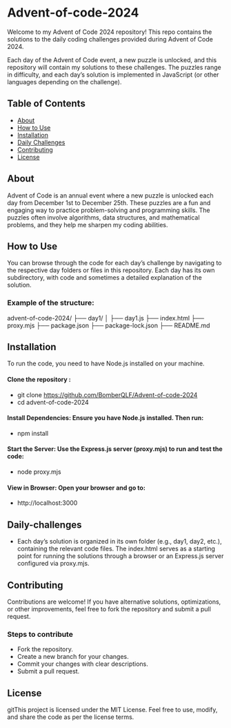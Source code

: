 # Advent-of-code-2024

Welcome to my Advent of Code 2024 repository! This repo contains the solutions to the daily coding challenges provided during Advent of Code 2024.

Each day of the Advent of Code event, a new puzzle is unlocked, and this repository will contain my solutions to these challenges. The puzzles range in difficulty, and each day’s solution is implemented in JavaScript (or other languages depending on the challenge).

## Table of Contents

- [About](#about)
- [How to Use](#how-to-use)
- [Installation](#installation)
- [Daily Challenges](#Daily-challenges)
- [Contributing](#Contributing)
- [License](#license)

## About

Advent of Code is an annual event where a new puzzle is unlocked each day from December 1st to December 25th. These puzzles are a fun and engaging way to practice problem-solving and programming skills. The puzzles often involve algorithms, data structures, and mathematical problems, and they help me sharpen my coding abilities.

## How to Use

You can browse through the code for each day’s challenge by navigating to the respective day folders or files in this repository. Each day has its own subdirectory, with code and sometimes a detailed explanation of the solution.

### Example of the structure:

advent-of-code-2024/
├── day1/
│   ├── day1.js
├── index.html
├── proxy.mjs
├── package.json
├── package-lock.json
├── README.md

## Installation
To run the code, you need to have Node.js installed on your machine.

#### Clone the repository :

- git clone https://github.com/BomberQLF/Advent-of-code-2024
- cd advent-of-code-2024

#### Install Dependencies: Ensure you have Node.js installed. Then run:

- npm install

#### Start the Server: Use the Express.js server (proxy.mjs) to run and test the code:

- node proxy.mjs

#### View in Browser: Open your browser and go to:

- http://localhost:3000

## Daily-challenges

- Each day’s solution is organized in its own folder (e.g., day1, day2, etc.), containing the relevant code files. The index.html serves as a starting point for running the solutions through a browser or an Express.js server configured via proxy.mjs.

## Contributing

Contributions are welcome! If you have alternative solutions, optimizations, or other improvements, feel free to fork the repository and submit a pull request.

### Steps to contribute

- Fork the repository.
- Create a new branch for your changes.
- Commit your changes with clear descriptions.
- Submit a pull request.

## License

gitThis project is licensed under the MIT License. Feel free to use, modify, and share the code as per the license terms.
